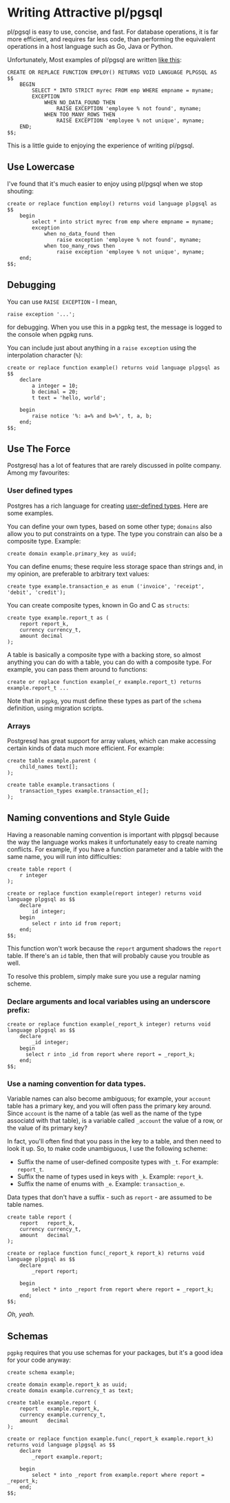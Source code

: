 # Writing Attractive pl/pgsql

pl/pgsql is easy to use, concise, and fast. For database operations, it is far more efficient,
and requires far less code, than performing the equivalent operations in a host language such
as Go, Java or Python.

Unfortunately, Most examples of pl/pgsql are written
[like this](https://www.postgresql.org/docs/15/plpgsql-statements.html#PLPGSQL-STATEMENTS-EXECUTING-DYN):

    CREATE OR REPLACE FUNCTION EMPLOY() RETURNS VOID LANGUAGE PLPGSQL AS $$
        BEGIN
            SELECT * INTO STRICT myrec FROM emp WHERE empname = myname;
            EXCEPTION
                WHEN NO_DATA_FOUND THEN
                    RAISE EXCEPTION 'employee % not found', myname;
                WHEN TOO_MANY_ROWS THEN
                    RAISE EXCEPTION 'employee % not unique', myname;
        END;
    $$;

This is a little guide to enjoying the experience of writing pl/pgsql.

## Use Lowercase

I've found that it's much easier to enjoy using pl/pgsql when we stop shouting:

    create or replace function employ() returns void language plpgsql as $$
        begin
            select * into strict myrec from emp where empname = myname;
            exception
                when no_data_found then
                    raise exception 'employee % not found', myname;
                when too_many_rows then
                    raise exception 'employee % not unique', myname;
        end;
    $$;

## Debugging

You can use `RAISE EXCEPTION` - I mean,

    raise exception '...';

for debugging. When you use this in a pgpkg test, the message is logged to the console when pgpkg runs.

You can include just about anything in a `raise exception` using the interpolation character (`%`):

    create or replace function example() returns void language plpgsql as $$
        declare
            a integer = 10;
            b decimal = 20;
            t text = 'hello, world';

        begin
            raise notice '%: a=% and b=%', t, a, b;
        end;
    $$;

## Use The Force

Postgresql has a lot of features that are rarely discussed in polite company. Among my favourites:

### User defined types

Postgres has a rich language for creating [user-defined types](https://www.postgresql.org/docs/15/sql-createtype.html).
Here are some examples.

You can define your own types, based on some other type; `domains` also allow you to put
constraints on a type. The type you constrain can also be a composite type. Example:

    create domain example.primary_key as uuid;

You can define enums; these require less storage space than strings and, in my opinion,
are preferable to arbitrary text values:

    create type example.transaction_e as enum ('invoice', 'receipt', 'debit', 'credit');

You can create composite types, known in Go and C as `structs`:

    create type example.report_t as (
        report report_k,
        currency currency_t,
        amount decimal
    );

A table is basically a composite type with a backing store, so almost anything you can do with a
table, you can do with a composite type. For example, you can pass them around to functions:

    create or replace function example(_r example.report_t) returns example.report_t ...

Note that in `pgpkg`, you must define these types as part of the `schema` definition, using migration
scripts.

### Arrays

Postgresql has great support for array values, which can make accessing certain kinds of
data much more efficient. For example:

    create table example.parent (
        child_names text[];
    );

    create table example.transactions (
        transaction_types example.transaction_e[];
    );


## Naming conventions and Style Guide

Having a reasonable naming convention is important with plpgsql because the way the language works makes it
unfortunately easy to create naming conflicts. For example, if you have a function parameter and a table
with the same name, you will run into difficulties:

    create table report (
        r integer
    );

    create or replace function example(report integer) returns void language plpgsql as $$
        declare
            id integer;
        begin
            select r into id from report;
        end;
    $$;

This function won't work because the `report` argument shadows the `report` table. If there's an `id` table,
then that will probably cause you trouble as well.

To resolve this problem, simply make sure you use a regular naming scheme.

### Declare arguments and local variables using an underscore prefix:

    create or replace function example(_report_k integer) returns void language plpgsql as $$
        declare
            _id integer;
        begin
          select r into _id from report where report = _report_k;
        end;
    $$;

### Use a naming convention for data types.

Variable names can also become ambiguous; for example, your `account` table has a primary key, and you will
often pass the primary key around. Since `account` is the name of a table (as well as the name of the type
associatd with that table), is a variable called `_account` the value of a row, or the value of its primary key?

In fact, you'll often find that you pass in the key to a table, and then need to look it up. So, to make code
unambiguous, I use the following scheme:

* Suffix the name of user-defined composite types with `_t`. For example: `report_t`.  
* Suffix the name of types used in keys with `_k`. Example: `report_k`. 
* Suffix the name of enums with `_e`. Example: `transaction_e`.

Data types that don't have a suffix - such as `report` - are assumed to be table names.

    create table report (
        report   report_k,
        currency currency_t,
        amount   decimal
    );

    create or replace function func(_report_k report_k) returns void language plpgsql as $$
        declare
            _report report;

        begin
            select * into _report from report where report = _report_k;
        end;
    $$;

*Oh, yeah.*

## Schemas

`pgpkg` requires that you use schemas for your packages, but it's a good idea for your code anyway:

    create schema example;

    create domain example.report_k as uuid;
    create domain example.currency_t as text;

    create table example.report (
        report   example.report_k,
        currency example.currency_t,
        amount   decimal
    );

    create or replace function example.func(_report_k example.report_k) returns void language plpgsql as $$
        declare
            _report example.report;

        begin
            select * into _report from example.report where report = _report_k;
        end;
    $$;
